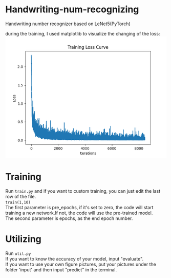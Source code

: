 # Handwriting-num-recognizing
Handwriting number recognizer based on LeNet5(PyTorch)

during the training, I used matplotlib to visualize the changing of the loss:
<img src=".\loss.png">
# Training
Run `train.py` and if you want to custom training, you can just edit the last row of the file.<br>
`train(1,10)`<br>
The first parameter is pre_epochs, if it's set to zero, the code will start training a new network.If not, the code will use the pre-trained model.<br>
The second parameter is epochs, as the end epoch number.<br>

# Utilizing
Run `util.py`<br>
If you want to know the accuracy of your model, input "evaluate".<br>
If you want to use your own figure pictures, put your pictures under the folder 'input' and then input "predict" in the terminal.
